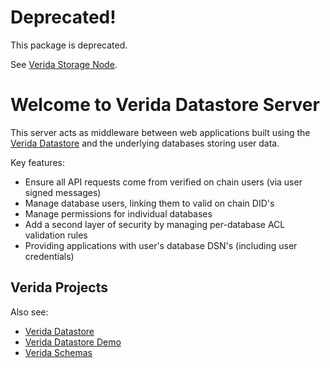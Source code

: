 # Deprecated!

This package is deprecated.

See [Verida Storage Node](https://github.com/verida/storage-node).

# Welcome to Verida Datastore Server

This server acts as middleware between web applications built using the [Verida Datastore](http://www.github.com/verida/datastore) and the underlying databases storing user data.

Key features:

- Ensure all API requests come from verified on chain users (via user signed messages)
- Manage database users, linking them to valid on chain DID's
- Manage permissions for individual databases
- Add a second layer of security by managing per-database ACL validation rules
- Providing applications with user's database DSN's (including user credentials)

## Verida Projects

Also see:

- [Verida Datastore](http://www.github.com/verida/datastore)
- [Verida Datastore Demo](http://www.github.com/verida/datastore-demo)
- [Verida Schemas](http://www.github.com/verida/schemas)